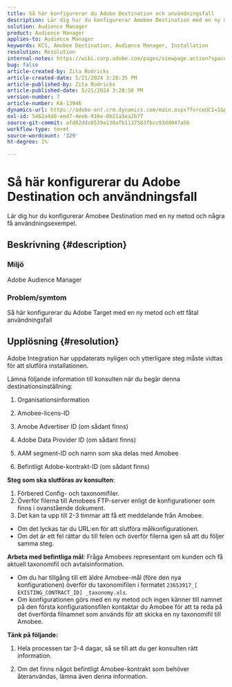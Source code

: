 ```yaml
---
title: Så här konfigurerar du Adobe Destination och användningsfall
description: Lär dig hur du konfigurerar Amobee Destination med en ny metod och några få användningsexempel.
solution: Audience Manager
product: Audience Manager
applies-to: Audience Manager
keywords: KCS, Amobee Destination, Audience Manager, Installation
resolution: Resolution
internal-notes: https://wiki.corp.adobe.com/pages/viewpage.action?spaceKey=MCPI&title=Turn+Amobee+-+AAM+Destination
bug: false
article-created-by: Zita Rodricks
article-created-date: 5/21/2024 3:28:35 PM
article-published-by: Zita Rodricks
article-published-date: 5/21/2024 3:28:58 PM
version-number: 7
article-number: KA-13946
dynamics-url: https://adobe-ent.crm.dynamics.com/main.aspx?forceUCI=1&pagetype=entityrecord&etn=knowledgearticle&id=c57a1cc9-8617-ef11-9f89-6045bd06eea5
exl-id: 5462a4d0-eed7-4eeb-916e-0b21a5ea2b77
source-git-commit: afd82ddc6539a130afb1137583fbcc93dd047a56
workflow-type: tm+mt
source-wordcount: '329'
ht-degree: 1%

---
```


# Så här konfigurerar du Adobe Destination och användningsfall


Lär dig hur du konfigurerar Amobee Destination med en ny metod och några få användningsexempel.

## Beskrivning {#description}


### Miljö

Adobe Audience Manager

### Problem/symtom

Så här konfigurerar du Adobe Target med en ny metod och ett fåtal användningsfall


## Upplösning {#resolution}


Adobe Integration har uppdaterats nyligen och ytterligare steg måste vidtas för att slutföra installationen.

Lämna följande information till konsulten när du begär denna destinationsinställning:

1. Organisationsinformation

2. Amobee-licens-ID

3. Amobe Advertiser ID (om sådant finns)

4. Adobe Data Provider ID (om sådant finns)

5. AAM segment-ID och namn som ska delas med Amobee

6. Befintligt Adobe-kontrakt-ID (om sådant finns)

<b>Steg som ska slutföras av konsulten</b>:

1. Förbered Config- och taxonomifiler.
2. Överför filerna till Amobees FTP-server enligt de konfigurationer som finns i ovanstående dokument.
3. Det kan ta upp till 2-3 timmar att få ett meddelande från Amobee.


- Om det lyckas tar du URL:en för att slutföra målkonfigurationen.
- Om det är ett fel rättar du till felen och överför filerna igen så att du följer samma steg.


<b>Arbeta med befintliga mål</b>: Fråga Amobees representant om kunden och få aktuell taxonomifil och avtalsinformation.

- Om du har tillgång till ett äldre Amobee-mål (före den nya konfigurationen) överför du taxonomifilen i formatet `23653917_[ EXISTING_CONTRACT_ID] _taxonomy.xls`.
- Om konfigurationen görs med en ny metod och ingen känner till namnet på den första konfigurationsfilen kontaktar du Amobee för att ta reda på det överförda filnamnet som används för att skicka en ny taxonomifil till Amobee.


<b>Tänk på följande:</b>

1. Hela processen tar 3-4 dagar, så se till att du ger konsulten rätt information.

2. Om det finns något befintligt Amobee-kontrakt som behöver återanvändas, lämna även denna information.
